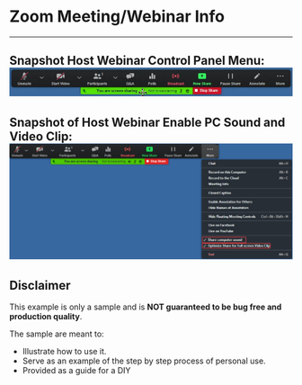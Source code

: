 # Zoom Meeting/Webinar Info

---
Snapshot Host Webinar Control Panel Menu: ![Webinar Host Control Panel Menu](ZoomWebinarHostControlPanelMenu.png)
---
Snapshot of Host Webinar Enable PC Sound and Video Clip: ![Webinar Enable PC Sound and Video Clip](ZoomWebinarShareMORE_Enable_Sound.VideoClip.png)
---













## Disclaimer
This example is only a sample and is **NOT guaranteed to be bug free and production quality**.

The sample are meant to:
- Illustrate how to use it.
- Serve as an example of the step by step process of personal use.
- Provided as a guide for a DIY
